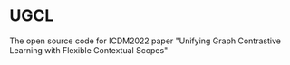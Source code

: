 # UGCL
The open source code for ICDM2022 paper "Unifying Graph Contrastive Learning with Flexible Contextual Scopes"
